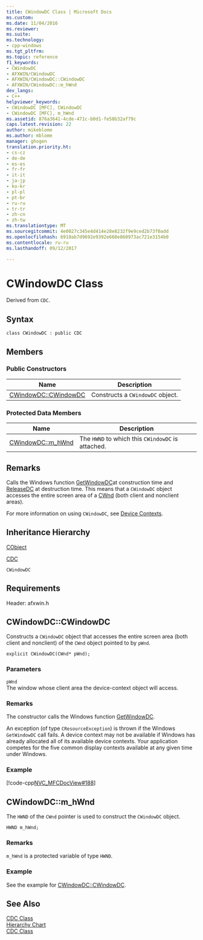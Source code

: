```yaml
---
title: CWindowDC Class | Microsoft Docs
ms.custom: 
ms.date: 11/04/2016
ms.reviewer: 
ms.suite: 
ms.technology:
- cpp-windows
ms.tgt_pltfrm: 
ms.topic: reference
f1_keywords:
- CWindowDC
- AFXWIN/CWindowDC
- AFXWIN/CWindowDC::CWindowDC
- AFXWIN/CWindowDC::m_hWnd
dev_langs:
- C++
helpviewer_keywords:
- CWindowDC [MFC], CWindowDC
- CWindowDC [MFC], m_hWnd
ms.assetid: 876a3641-4cde-471c-b0d1-fe58b32af79c
caps.latest.revision: 22
author: mikeblome
ms.author: mblome
manager: ghogen
translation.priority.ht:
- cs-cz
- de-de
- es-es
- fr-fr
- it-it
- ja-jp
- ko-kr
- pl-pl
- pt-br
- ru-ru
- tr-tr
- zh-cn
- zh-tw
ms.translationtype: MT
ms.sourcegitcommit: 4e0027c345e4d414e28e8232f9e9ced2b73f0add
ms.openlocfilehash: 6910ab7d9692e9392e660e860973ac721e3154b0
ms.contentlocale: ru-ru
ms.lasthandoff: 09/12/2017

---
```

# <a name="cwindowdc-class"></a>CWindowDC Class
Derived from `CDC`.  
  
## <a name="syntax"></a>Syntax  
  
```  
class CWindowDC : public CDC  
```  
  
## <a name="members"></a>Members  
  
### <a name="public-constructors"></a>Public Constructors  
  
|Name|Description|  
|----------|-----------------|  
|[CWindowDC::CWindowDC](#cwindowdc)|Constructs a `CWindowDC` object.|  
  
### <a name="protected-data-members"></a>Protected Data Members  
  
|Name|Description|  
|----------|-----------------|  
|[CWindowDC::m_hWnd](#m_hwnd)|The `HWND` to which this `CWindowDC` is attached.|  
  
## <a name="remarks"></a>Remarks  
 Calls the Windows function [GetWindowDC](http://msdn.microsoft.com/library/windows/desktop/dd144947\(v=vs.85\).aspx)at construction time and [ReleaseDC](http://msdn.microsoft.com/library/windows/desktop/dd162920\(v=vs.85\).aspx) at destruction time. This means that a `CWindowDC` object accesses the entire screen area of a [CWnd](../../mfc/reference/cwnd-class.md) (both client and nonclient areas).  
  
 For more information on using `CWindowDC`, see [Device Contexts](../../mfc/device-contexts.md).  
  
## <a name="inheritance-hierarchy"></a>Inheritance Hierarchy  
 [CObject](../../mfc/reference/cobject-class.md)  
  
 [CDC](../../mfc/reference/cdc-class.md)  
  
 `CWindowDC`  
  
## <a name="requirements"></a>Requirements  
 Header: afxwin.h  
  
##  <a name="cwindowdc"></a>  CWindowDC::CWindowDC  
 Constructs a `CWindowDC` object that accesses the entire screen area (both client and nonclient) of the `CWnd` object pointed to by `pWnd`.  
  
```  
explicit CWindowDC(CWnd* pWnd);
```  
  
### <a name="parameters"></a>Parameters  
 `pWnd`  
 The window whose client area the device-context object will access.  
  
### <a name="remarks"></a>Remarks  
 The constructor calls the Windows function [GetWindowDC](http://msdn.microsoft.com/library/windows/desktop/dd144947).  
  
 An exception (of type `CResourceException`) is thrown if the Windows `GetWindowDC` call fails. A device context may not be available if Windows has already allocated all of its available device contexts. Your application competes for the five common display contexts available at any given time under Windows.  
  
### <a name="example"></a>Example  
 [!code-cpp[NVC_MFCDocView#188](../../mfc/codesnippet/cpp/cwindowdc-class_1.cpp)]  
  
##  <a name="m_hwnd"></a>  CWindowDC::m_hWnd  
 The `HWND` of the `CWnd` pointer is used to construct the `CWindowDC` object.  
  
```  
HWND m_hWnd;  
```  
  
### <a name="remarks"></a>Remarks  
 `m_hWnd` is a protected variable of type `HWND`.  
  
### <a name="example"></a>Example  
  See the example for [CWindowDC::CWindowDC](#cwindowdc).  
  
## <a name="see-also"></a>See Also  
 [CDC Class](../../mfc/reference/cdc-class.md)   
 [Hierarchy Chart](../../mfc/hierarchy-chart.md)   
 [CDC Class](../../mfc/reference/cdc-class.md)

